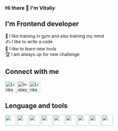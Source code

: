 ### Hi there 👋 I'm Vitaliy

## I'm Frontend developer
💪 I like training in gym and also training my mind<br>
✍ I like to write a code<br>
🌱 I like to learn new tools<br>
🏆 I am always up for new challenge

## Connect with me
  <a href="https://www.linkedin.com/jobs/" target="_blank">
    <img src="https://cdn4.iconfinder.com/data/icons/bubble-gradient-social-media-1/200/linkedin-512.png" width='35px'  alt='LinkedIn'><img>
  </a>
  <a href="https://www.linkedin.com/jobs/" target="_blank">
    <img src="https://cdn4.iconfinder.com/data/icons/bubble-gradient-social-media-1/200/instagram-512.png" width='35px' alt='Instagram'><img>
  </a>
  <a href="https://t.me/vitalikplatko" target="_blank">
    <img src="https://cdn4.iconfinder.com/data/icons/bubble-gradient-social-media-1/200/telegramm-512.png" width='35px' alt='LinkedIn'><img>
  </a>


## Lenguage and tools

<img src="https://cdn1.iconfinder.com/data/icons/logotypes/32/badge-html-5-512.png" width="35px"></img>
<img src="https://cdn1.iconfinder.com/data/icons/logotypes/32/badge-css-3-512.png" width="35px"></img>
<img src="https://cdn4.iconfinder.com/data/icons/logos-and-brands/512/187_Js_logo_logos-512.png" width="35px"></img>
<img src="https://cdn4.iconfinder.com/data/icons/logos-and-brands/512/288_Sass_logo-512.png" width="35px"></img>
<img src="https://icons.veryicon.com/png/o/business/vscode-program-item-icon/typescript-def.png" width="35px"></img>
<img src="https://cdn0.iconfinder.com/data/icons/logos-brands-in-colors/128/react_color-512.png" width="35px"></img>
<img src="https://www.google.com/url?sa=i&url=https%3A%2F%2Fblog.logrocket.com%2Fwhen-and-when-not-to-use-redux-41807f29a7fb%2F&psig=AOvVaw2QPcH5NbuWzhjwSxemp13v&ust=1692898441589000&source=images&cd=vfe&opi=89978449&ved=0CBAQjRxqFwoTCODc9qOo84ADFQAAAAAdAAAAABAE" width="35px"></img>
<img src="https://cdn4.iconfinder.com/data/icons/logos-brands-in-colors/3000/figma-logo-512.png" width="35px"></img>
<img src="https://cdn2.iconfinder.com/data/icons/social-icons-33/128/Github-512.png" width="35px"></img>
